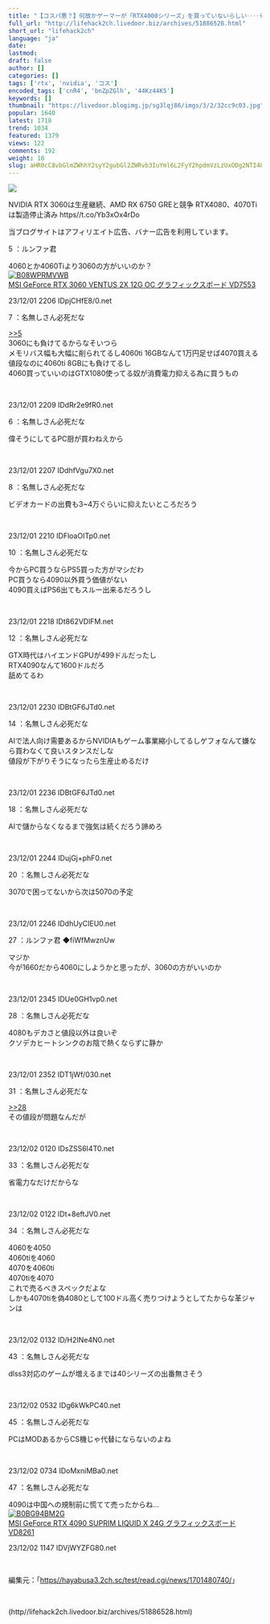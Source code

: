 ```yaml
---
title: "【コスパ悪？】何故かゲーマーが「RTX4000シリーズ」を買っていないらしい‥‥そのためNVIDIAがRTX3060生産を延長へ"
full_url: "http://lifehack2ch.livedoor.biz/archives/51886528.html"
short_url: "lifehack2ch"
language: "ja"
date: 
lastmod: 
draft: false
author: []
categories: []
tags: ['rtx', 'nvidia', 'コス']
encoded_tags: ['cnR4', 'bnZpZGlh', '44Kz44K5']
keywords: []
thumbnail: "https://livedoor.blogimg.jp/sg3lqj86/imgs/3/2/32cc9c03.jpg"
popular: 1640
latest: 1718
trend: 1034
featured: 1379
views: 122
comments: 192
weight: 10
slug: aHR0cC8vbGlmZWhhY2syY2gubGl2ZWRvb3IuYml6L2FyY2hpdmVzLzUxODg2NTI4Lmh0bWw=
---
```


![](https://livedoor.blogimg.jp/sg3lqj86/imgs/3/2/32cc9c03.jpg)

<div><p>NVIDIA RTX 3060は生産継続、AMD RX 6750 GREと競争 RTX4080、4070Tiは製造停止済み https//t.co/Yb3xOx4rDo</p><p>当ブログサイトはアフィリエイト広告、バナー広告を利用しています。</p><p class='t_name'>5 ：ルンファ君 </p> <p class='r2'>4060とか4060Tiより3060の方がいいのか？<br><a href='https//www.amazon.co.jp/dp/B08WPRMVWB/?tag=nishiky24-22' target='_blank'><img src='https//m.media-amazon.com/images/I/51ClY8eDcpL._SL500_.jpg' alt='B08WPRMVWB' border='0'></a><br><a href='https//www.amazon.co.jp/dp/B08WPRMVWB/?tag=nishiky24-22' target='_blank'>MSI GeForce RTX 3060 VENTUS 2X 12G OC グラフィックスボード VD7553</a> </p><p>23/12/01 2206 IDpjCHfE8/0.net</p> <p class='t_name_res'>7 ：名無しさん必死だな</p> <p class='r4'><a href='#res_5'>>>5</a> <br> 3060にも負けてるからなそいつら <br> メモリバス幅も大幅に削られてるし4060ti 16GBなんて1万円足せば4070買える値段なのに4060ti 8GBにも負けてるし <br> 4060買っていいのはGTX1080使ってる奴が消費電力抑える為に買うもの </p><br><p>23/12/01 2209 IDdRr2e9fR0.net</p> <p class='t_name'>6 ：名無しさん必死だな</p> <p class='r4'>偉そうにしてるPC厨が買わねえから </p><br><p>23/12/01 2207 IDdhfVgu7X0.net</p> <p class='t_name'>8 ：名無しさん必死だな</p> <p class='r4'>ビデオカードの出費も3~4万ぐらいに抑えたいところだろう </p><br><p>23/12/01 2210 IDFloaOITp0.net</p> <p class='t_name'>10 ：名無しさん必死だな</p> <p class='r4'>今からPC買うならPS5買った方がマシだわ <br> PC買うなら4090以外買う価値がない <br> 4090買えばPS6出てもスルー出来るだろうし </p><br><p>23/12/01 2218 IDt862VDlFM.net</p> <p class='t_name'>12 ：名無しさん必死だな</p> <p class='r1'>GTX時代はハイエンドGPUが499ドルだったし <br> RTX4090なんて1600ドルだろ <br> 舐めてるわ </p><br><p>23/12/01 2230 IDBtGF6JTd0.net</p> <p class='t_name'>14 ：名無しさん必死だな</p> <p class='r4'>AIで法人向け需要あるからNVIDIAもゲーム事業縮小してるしゲフォなんて嫌なら買わなくて良いスタンスだしな <br> 値段が下がりそうになったら生産止めるだけ </p><br><p>23/12/01 2236 IDBtGF6JTd0.net</p> <p class='t_name'>18 ：名無しさん必死だな</p> <p class='r4'>AIで儲からなくなるまで強気は続くだろう諦めろ </p><br><p>23/12/01 2244 IDujGj+phF0.net</p> <p class='t_name'>20 ：名無しさん必死だな</p> <p class='r4'>3070で困ってないから次は5070の予定 </p><br><p>23/12/01 2246 IDdhUyCIEU0.net</p> <p class='t_name'>27 ：ルンファ君 ◆fiWfMwznUw </p> <p class='r4'>マジか <br> 今が1660だから4060にしようかと思ったが、3060の方がいいのか </p><br><p>23/12/01 2345 IDUe0GH1vp0.net</p> <p class='t_name'>28 ：名無しさん必死だな</p> <p class='r2'>4080もデカさと値段以外は良いぞ <br> クソデカヒートシンクのお陰で熱くならずに静か </p><br><p>23/12/01 2352 IDT1jWf/030.net</p> <p class='t_name_res'>31 ：名無しさん必死だな</p> <p class='r4'><a href='#res_28'>>>28</a> <br> その値段が問題なんだが </p><br><p>23/12/02 0120 IDsZSS6I4T0.net</p> <p class='t_name'>33 ：名無しさん必死だな</p> <p class='r4'>省電力なだけだからな </p><br><p>23/12/02 0122 IDt+8eftJV0.net</p> <p class='t_name'>34 ：名無しさん必死だな</p> <p class='r4'>4060を4050 <br> 4060tiを4060 <br> 4070を4060ti <br> 4070tiを4070 <br> これで売るべきスペックだよな <br> しかも4070tiを偽4080として100ドル高く売りつけようとしてたからな革ジャンは </p><br><p>23/12/02 0132 ID/H2INe4N0.net</p> <p class='t_name'>43 ：名無しさん必死だな</p> <p class='r4'>dlss3対応のゲームが増えるまでは40シリーズの出番無さそう </p><br><p>23/12/02 0532 IDg6kWkPC40.net</p> <p class='t_name'>45 ：名無しさん必死だな</p> <p class='r4'>PCはMODあるからCS機じゃ代替にならないのよね </p><br><p>23/12/02 0734 IDoMxniMBa0.net</p> <p class='t_name'>47 ：名無しさん必死だな</p> <p class='r2'>4090は中国への規制前に慌てて売ったからね…<br><a href='https//www.amazon.co.jp/dp/B0BG94BM2G/?tag=nishiky24-22' target='_blank'><img src='https//m.media-amazon.com/images/I/41Cm0zGNxQL._SL500_.jpg' alt='B0BG94BM2G' border='0'></a><br><a href='https//www.amazon.co.jp/dp/B0BG94BM2G/?tag=nishiky24-22' target='_blank'>MSI GeForce RTX 4090 SUPRIM LIQUID X 24G グラフィックスボード VD8261</a><br> </p><p>23/12/02 1147 IDVjWYZFG80.net</p> <br><p class='p_url'>編集元：「<a href='https//hayabusa3.2ch.sc/test/read.cgi/news/1701480740/' target='_blank'>https//hayabusa3.2ch.sc/test/read.cgi/news/1701480740/</a>」</p> <br clear='all'></div>

(http//lifehack2ch.livedoor.biz/archives/51886528.html)
